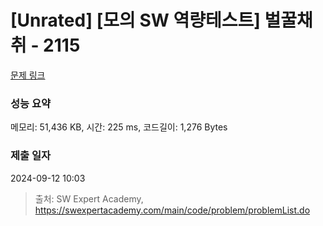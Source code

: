 # [Unrated] [모의 SW 역량테스트] 벌꿀채취 - 2115 

[문제 링크](https://swexpertacademy.com/main/code/problem/problemDetail.do?contestProbId=AV5V4A46AdIDFAWu) 

### 성능 요약

메모리: 51,436 KB, 시간: 225 ms, 코드길이: 1,276 Bytes

### 제출 일자

2024-09-12 10:03



> 출처: SW Expert Academy, https://swexpertacademy.com/main/code/problem/problemList.do